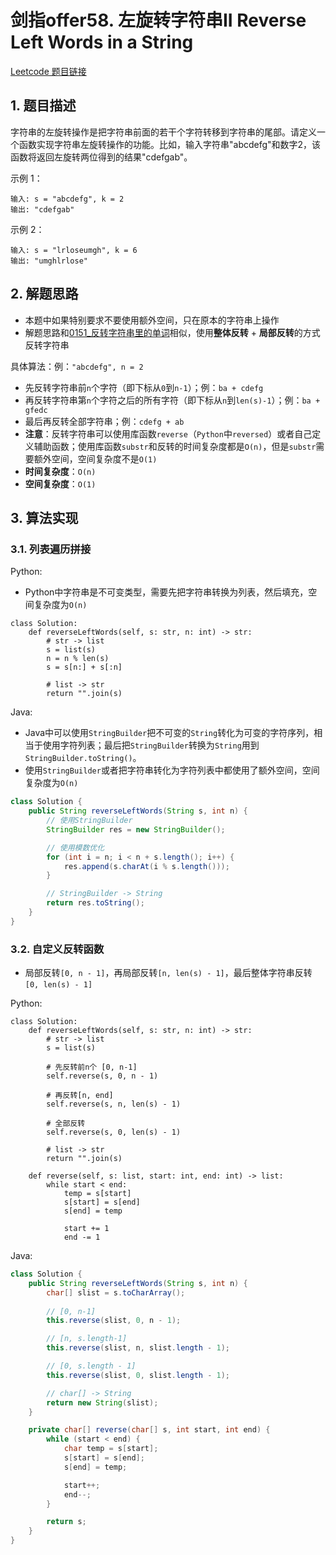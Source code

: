# 剑指offer58. 左旋转字符串II Reverse Left Words in a String
[Leetcode 题目链接](https://leetcode.cn/problems/zuo-xuan-zhuan-zi-fu-chuan-lcof/description/)

## 1. 题目描述
字符串的左旋转操作是把字符串前面的若干个字符转移到字符串的尾部。请定义一个函数实现字符串左旋转操作的功能。比如，输入字符串"abcdefg"和数字2，该函数将返回左旋转两位得到的结果"cdefgab"。

示例 1：
```
输入: s = "abcdefg", k = 2
输出: "cdefgab"
```

示例 2：
```
输入: s = "lrloseumgh", k = 6
输出: "umghlrlose"
```

## 2. 解题思路
* 本题中如果特别要求不要使用额外空间，只在原本的字符串上操作
* 解题思路和[0151_反转字符串里的单词](/leetcode/0151_%E5%8F%8D%E8%BD%AC%E5%AD%97%E7%AC%A6%E4%B8%B2%E9%87%8C%E7%9A%84%E5%8D%95%E8%AF%8D.md)相似，使用**整体反转** + **局部反转**的方式反转字符串

具体算法：例：`"abcdefg", n = 2`
* 先反转字符串前`n`个字符（即下标从`0`到`n-1`）；例：`ba + cdefg` 
* 再反转字符串第`n`个字符之后的所有字符（即下标从`n`到`len(s)-1`）；例：`ba + gfedc`
* 最后再反转全部字符串；例：`cdefg + ab`
* **注意**：反转字符串可以使用库函数`reverse`（`Python`中`reversed`）或者自己定义辅助函数；使用库函数`substr`和反转的时间复杂度都是`O(n)`，但是`substr`需要额外空间，空间复杂度不是`O(1)`
* **时间复杂度**：`O(n)`
* **空间复杂度**：`O(1)`

## 3. 算法实现

### 3.1. 列表遍历拼接
Python:
* Python中字符串是不可变类型，需要先把字符串转换为列表，然后填充，空间复杂度为`O(n)`
```Py
class Solution:
    def reverseLeftWords(self, s: str, n: int) -> str:
        # str -> list
        s = list(s)
        n = n % len(s)
        s = s[n:] + s[:n]

        # list -> str
        return "".join(s)
```
Java:
* Java中可以使用`StringBuilder`把不可变的`String`转化为可变的字符序列，相当于使用字符列表；最后把`StringBuilder`转换为`String`用到`StringBuilder.toString()`。
* 使用`StringBuilder`或者把字符串转化为字符列表中都使用了额外空间，空间复杂度为`O(n)`
```Java
class Solution {
    public String reverseLeftWords(String s, int n) {
        // 使用StringBuilder
        StringBuilder res = new StringBuilder();

        // 使用模数优化
        for (int i = n; i < n + s.length(); i++) {
            res.append(s.charAt(i % s.length()));
        }

        // StringBuilder -> String
        return res.toString();
    }
}
```

### 3.2. 自定义反转函数
* 局部反转`[0, n - 1]`，再局部反转`[n, len(s) - 1]`，最后整体字符串反转`[0, len(s) - 1]`

Python:
```Py
class Solution:
    def reverseLeftWords(self, s: str, n: int) -> str:
        # str -> list
        s = list(s)

        # 先反转前n个 [0, n-1]
        self.reverse(s, 0, n - 1)

        # 再反转[n, end]
        self.reverse(s, n, len(s) - 1)

        # 全部反转
        self.reverse(s, 0, len(s) - 1)

        # list -> str
        return "".join(s)

    def reverse(self, s: list, start: int, end: int) -> list:
        while start < end:
            temp = s[start]
            s[start] = s[end]
            s[end] = temp

            start += 1
            end -= 1
```
Java:
```Java
class Solution {
    public String reverseLeftWords(String s, int n) {
        char[] slist = s.toCharArray();
        
        // [0, n-1]
        this.reverse(slist, 0, n - 1);

        // [n, s.length-1]
        this.reverse(slist, n, slist.length - 1);

        // [0, s.length - 1]
        this.reverse(slist, 0, slist.length - 1);

        // char[] -> String
        return new String(slist);
    }

    private char[] reverse(char[] s, int start, int end) {
        while (start < end) {
            char temp = s[start];
            s[start] = s[end];
            s[end] = temp;

            start++;
            end--;
        }

        return s;
    }
}
```